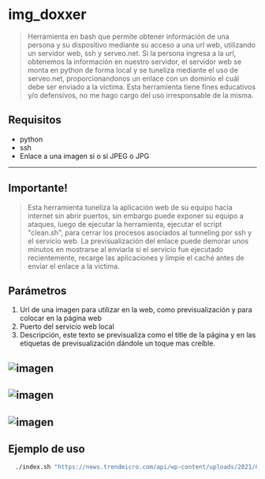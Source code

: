 # img_doxxer
> Herramienta en bash que permite obtener información de una persona y su dispositivo mediante su acceso a una url web, utilizando un servidor web, ssh y serveo.net.
> Si la persona ingresa a la url, obtenemos la información en nuestro servidor, el servidor web se monta en python de forma local y se tuneliza mediante el uso de serveo.net, proporcionandonos un enlace con un dominio
> el cuál debe ser enviado a la víctima. Esta herramienta tiene fines educativos y/o defensivos, no me hago cargo del uso irresponsable de la misma.

## Requisitos 
- python
- ssh
- Enlace a una imagen si o si JPEG o JPG
----

## Importante!
> Esta herramienta tuneliza la aplicación web de su equipo hacia internet sin abrir puertos, sin embargo puede exponer su equipo a ataques, luego de ejecutar la herramienta, ejecutar el script "clean.sh", para
> cerrar los procesos asociados al tunneling por ssh y el servicio web.
> La previsualización del enlace puede demorar unos minutos en mostrarse al enviarla si el servicio fue ejecutado recientemente, recarge las aplicaciones y limpie el caché antes de enviar el enlace a la víctima.

## Parámetros
1. Url de una imagen para utilizar en la web, como previsualización y para colocar en la página web
2. Puerto del servicio web local
2. Descripción, este texto se previsualiza como el title de la página y en las etiquetas de previsualización dándole un toque mas creíble.

![imagen](https://github.com/SebSecRepos/img_doxxer/assets/130188315/569336e8-011b-46e2-bb62-bf5d9be2bcae)
----
![imagen](https://github.com/SebSecRepos/img_doxxer/assets/130188315/81c6ed44-e48d-45e4-b7c2-7c9344e41fa3)
----
![imagen](https://github.com/SebSecRepos/img_doxxer/assets/130188315/1207ef64-af37-4297-bc78-9f1a82fa9934)
----


## Ejemplo de uso 

```bash
  ./index.sh "https://news.trendmicro.com/api/wp-content/uploads/2021/04/Scam-Alert_WhatsApp-819x1024.jpeg" 80 "Whatsapp code" 
```



